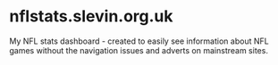 # nflstats.slevin.org.uk
 My NFL stats dashboard - created to easily see information about NFL games without the navigation issues and adverts on mainstream sites.

